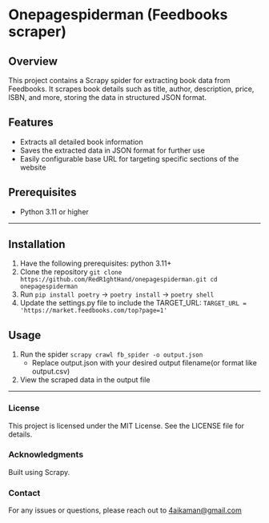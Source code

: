 # Onepagespiderman (Feedbooks scraper)

## Overview
This project contains a Scrapy spider for extracting book data from Feedbooks. It scrapes book details such as title, author, description, price, ISBN, and more, storing the data in structured JSON format.

## Features
* Extracts all detailed book information
* Saves the extracted data in JSON format for further use
* Easily configurable base URL for targeting specific sections of the website

## Prerequisites
* Python 3.11 or higher

---

## Installation
1. Have the following prerequisites: python 3.11+
2. Clone the repository ```git clone https://github.com/RedR1ghtHand/onepagespiderman.git cd onepagespiderman```
3. Run `pip install poetry` -> `poetry install` -> `poetry shell`
4. Update the settings.py file to include the TARGET_URL: `TARGET_URL = 'https://market.feedbooks.com/top?page=1'`

## Usage 
1. Run the spider `scrapy crawl fb_spider -o output.json`
   * Replace output.json with your desired output filename(or format like output.csv) 
2. View the scraped data in the output file
---

### License
This project is licensed under the MIT License. See the LICENSE file for details.

### Acknowledgments
Built using Scrapy.

### Contact
For any issues or questions, please reach out to 4aikaman@gmail.com
